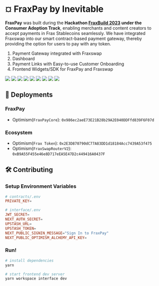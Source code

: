 # ¤ FraxPay by Inevitable

**FraxPay** was built during the **Hackathon [FraxBuild 2023](https://dorahacks.io/hackathon/fraxbuild/track) under the Consumer Adoption Track**, enabling merchants and content creators to accept payments in Frax Stablecoins seamlessly. We have integrated Fraxswap into our smart contract-based payment gateway, thereby providing the option for users to pay with any token.

1. Payment Gateway integrated with Fraxswap
2. Dashboard
3. Payment Links with Easy-to-use Customer Onboarding
4. Frontend Widgets/SDK for FraxPay and Fraxswap

![](https://github.com/inevitable-dao/FraxPay/raw/main/.github/assets/landing.png?v=2)
![](https://github.com/inevitable-dao/FraxPay/raw/main/.github/assets/list.png?v=2)
![](https://github.com/inevitable-dao/FraxPay/raw/main/.github/assets/create.png?v=2)
![](https://github.com/inevitable-dao/FraxPay/raw/main/.github/assets/shipping-connect-1.png?v=2)
![](https://github.com/inevitable-dao/FraxPay/raw/main/.github/assets/shipping-connect-2.png?v=2)
![](https://github.com/inevitable-dao/FraxPay/raw/main/.github/assets/connect-wallet.png?v=2)
![](https://github.com/inevitable-dao/FraxPay/raw/main/.github/assets/insufficient-amount-swap.png?v=2)
![](https://github.com/inevitable-dao/FraxPay/raw/main/.github/assets/insufficient-amount-onramp.png?v=2)
![](https://github.com/inevitable-dao/FraxPay/raw/main/.github/assets/done.png?v=2)

## 🔴 Deployments

### FraxPay

- Optimism(`FraxPayCore`): `0x986ec2aeE73E21B28b29A2E040DDFfd839F6F07d`

### Ecosystem

- Optimism(`Frax Token`): `0x2E3D870790dC77A83DD1d18184Acc7439A53f475`
- Optimism(`FraxSwapRouterV2`): `0xB9A55F455e46e8D717eEA5E47D2c449416A0437F`

## 🛠️ Contributing

### Setup Environment Variables

```conf
# contracts/.env
PRIVATE_KEY=
```

```conf
# interface/.env
JWT_SECRET=
NEXT_AUTH_SECRET=
UPSTASH_URL=
UPSTASH_TOKEN=
NEXT_PUBLIC_SIGNIN_MESSAGE="Sign In to FraxPay"
NEXT_PUBLIC_OPTIMISM_ALCHEMY_API_KEY=
```

### Run!

```bash
# install dependencies
yarn
```

```bash
# start frontend dev server
yarn workspace interface dev
```
